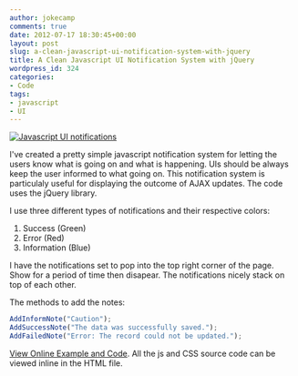 ```yaml
---
author: jokecamp
comments: true
date: 2012-07-17 18:30:45+00:00
layout: post
slug: a-clean-javascript-ui-notification-system-with-jquery
title: A Clean Javascript UI Notification System with jQuery
wordpress_id: 324
categories:
- Code
tags:
- javascript
- UI
---
```


[![Javascript UI notifications](http://jokecamp.files.wordpress.com/2012/07/notifications.png)](http://jokecamp.files.wordpress.com/2012/07/notifications.png)

I've created a pretty simple javascript notification system for letting the users know what is going on and what is happening. UIs should be always keep the user informed to what going on. This notification system is particulaly useful for displaying the outcome of AJAX updates. The code uses the jQuery library.

I use three different types of notifications and their respective colors:

  1. Success (Green)
  2. Error (Red)
  3. Information (Blue)

I have the notifications set to pop into the top right corner of the page. Show for a period of time then disapear. The notifications nicely stack on top of each other.

The methods to add the notes:

```javascript
AddInformNote("Caution");
AddSuccessNote("The data was successfully saved.");
AddFailedNote("Error: The record could not be updated.");
```

[View Online Example and Code](http://www.jokecamp.com/lab/javascriptNotifications.html). All the js and CSS source code can be viewed inline in the HTML file.
